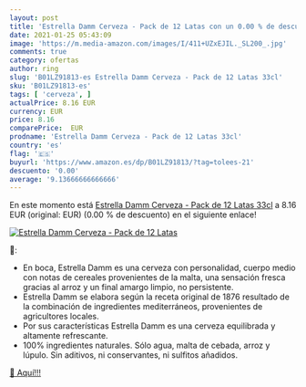 ```yaml
---
layout: post
title: 'Estrella Damm Cerveza - Pack de 12 Latas con un 0.00 % de descuento'
date: 2021-01-25 05:43:09
image: 'https://m.media-amazon.com/images/I/411+UZxEJIL._SL200_.jpg'
comments: true
category: ofertas
author: ring
slug: 'B01LZ91813-es Estrella Damm Cerveza - Pack de 12 Latas 33cl'
sku: 'B01LZ91813-es'
tags: [ 'cerveza', ]
actualPrice: 8.16 EUR
currency: EUR
price: 8.16
comparePrice:  EUR
prodname: 'Estrella Damm Cerveza - Pack de 12 Latas 33cl'
country: 'es'
flag: '🇪🇸'
buyurl: 'https://www.amazon.es/dp/B01LZ91813/?tag=tolees-21'
descuento: '0.00'
average: '9.13666666666666'
---
```


En este momento está [Estrella Damm Cerveza - Pack de 12 Latas 33cl](https://www.amazon.es/dp/B01LZ91813/?tag=tolees-21) a 8.16 EUR (original:  EUR) (0.00 %  de descuento) en el siguiente enlace!

[![Estrella Damm Cerveza - Pack de 12 Latas](https://m.media-amazon.com/images/I/411+UZxEJIL._SL200_.jpg)](https://www.amazon.es/dp/B01LZ91813/?tag=tolees-21)

🔎:

- En boca, Estrella Damm es una cerveza con personalidad, cuerpo medio con notas de cereales provenientes de la malta, una sensación fresca gracias al arroz y un final amargo limpio, no persistente.
- Estrella Damm se elabora según la receta original de 1876 resultado de la combinación de ingredientes mediterráneos, provenientes de agricultores locales.
- Por sus características Estrella Damm es una cerveza equilibrada y altamente refrescante.
- 100% ingredientes naturales. Sólo agua, malta de cebada, arroz y lúpulo. Sin aditivos, ni conservantes, ni sulfitos añadidos.

[🛒 Aquí!!!](https://www.amazon.es/dp/B01LZ91813/?tag=tolees-21)
